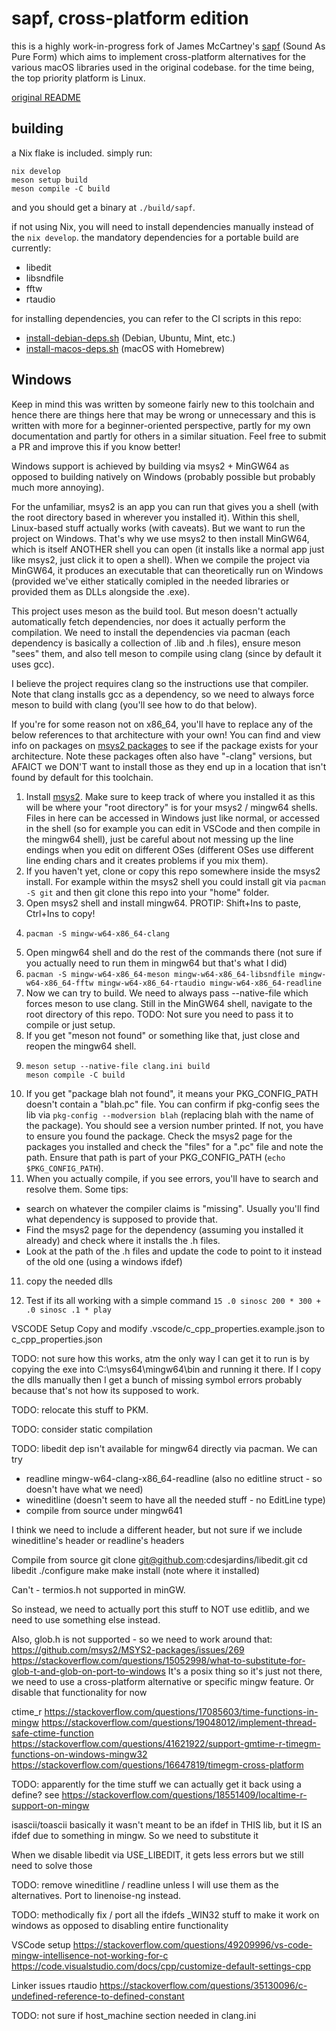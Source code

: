# sapf, cross-platform edition

this is a highly work-in-progress fork of James McCartney's [sapf](https://github.com/lfnoise/sapf) (Sound As Pure Form) which aims to implement cross-platform alternatives for the various macOS libraries used in the original codebase. for the time being, the top priority platform is Linux.

[original README](README.txt)

## building

a Nix flake is included. simply run:

```shell
nix develop
meson setup build
meson compile -C build
```

and you should get a binary at `./build/sapf`.

if not using Nix, you will need to install dependencies manually instead of the `nix develop`. the mandatory dependencies for a portable build are currently:

- libedit
- libsndfile
- fftw
- rtaudio

for installing dependencies, you can refer to the CI scripts in this repo:

- [install-debian-deps.sh](.github/scripts/install-debian-deps.sh) (Debian, Ubuntu, Mint, etc.)
- [install-macos-deps.sh](.github/scripts/install-macos-deps.sh) (macOS with Homebrew)

## Windows

Keep in mind this was written by someone fairly new to this toolchain and hence there
are things here that may be wrong or unnecessary and this is written with more for a beginner-oriented
perspective, partly for my own documentation and partly for others in a similar situation. Feel free to submit a PR and improve this if you know better!

Windows support is achieved by building via msys2 + MinGW64 as opposed to building natively on Windows (probably possible but probably much more annoying).

For the unfamiliar, msys2 is an app you can run that gives you a shell (with the root directory based in wherever you installed it).
Within this shell, Linux-based stuff actually works (with caveats). But we want to run the project on Windows. That's why we
use msys2 to then install MinGW64, which is itself ANOTHER shell you can open (it installs like a normal app just like msys2, just click it to open
a shell). When we compile the project via MinGW64, it produces an executable that can theoretically run on Windows (provided we've either
statically comipled in the needed libraries or provided them as DLLs alongside the .exe).

This project uses meson as the build tool. But meson doesn't actually automatically fetch dependencies, nor does it
actually perform the compilation. We need to install the dependencies via pacman (each dependency is basically
a collection of .lib and .h files), ensure meson "sees" them, and also tell meson to compile using clang (since by default it
uses gcc).

I believe the project requires clang so the instructions use that compiler. Note that clang installs gcc as a dependency,
so we need to always force meson to build with clang (you'll see how to do that below).

If you're for some reason not on x86_64, you'll have to replace any of the below references to that architecture
with your own! You can find and view info on packages on [msys2 packages](https://packages.msys2.org/queue) to see
if the package exists for your architecture. Note these packages often also have "-clang" versions, but AFAICT we
DON'T want to install those as they end up in a location that isn't found by default for this toolchain.

1. Install [msys2](https://www.msys2.org/). Make sure to keep track of where you installed it as this will be where your
"root directory" is for your msys2 / mingw64 shells. Files in here can be accessed in Windows just like normal, or accessed in the 
shell (so for example you can edit in VSCode and then compile in the mingw64 shell), just
be careful about not messing up the line endings when you edit on different OSes (different OSes use different line ending chars and it creates problems if you
mix them).
2. If you haven't yet, clone or copy this repo somewhere inside the msys2 install. For example within the msys2 shell you could install git via
`pacman -S git` and then git clone this repo into your "home" folder.
3. Open msys2 shell and install mingw64. PROTIP: Shift+Ins to paste, Ctrl+Ins to copy!
4.  ```shell
    pacman -S mingw-w64-x86_64-clang
    ```
5. Open mingw64 shell and do the rest of the commands there (not sure if you actually need to run them in mingw64 but that's what I did)
6. `pacman -S mingw-w64-x86_64-meson mingw-w64-x86_64-libsndfile mingw-w64-x86_64-fftw mingw-w64-x86_64-rtaudio mingw-w64-x86_64-readline`
7. Now we can try to build. We need to always pass --native-file which forces meson to use clang.
Still in the MinGW64 shell, navigate to the root directory of this repo.
TODO: Not sure you need to pass it to compile or just setup.
8. If you get "meson not found" or something like that, just close and reopen the mingw64 shell.
8.  ```shell
    meson setup --native-file clang.ini build 
    meson compile -C build
    ```
9. If you get "package blah not found", it means your PKG_CONFIG_PATH doesn't contain a "blah.pc" file. You can
confirm if pkg-config sees the lib via `pkg-config --modversion blah` (replacing blah with the name of the package). You
should see a version number printed. If not, you have to ensure you found the package. Check the msys2 page for the packages
you installed and check the "files" for a ".pc" file and note the path. Ensure that path is part of your PKG_CONFIG_PATH (`echo $PKG_CONFIG_PATH`).
10. When you actually compile, if you see errors, you'll have to search and resolve them. Some tips:
  - search on whatever the compiler claims is "missing". Usually you'll find what dependency is supposed to provide that.
  - Find the msys2 page for the dependency (assuming you installed it already) and check where it installs the .h files. 
  - Look at the path of the .h files and update the code to point to it instead of the old one (using a windows ifdef)
11. copy the needed dlls

12. Test if its all working with a simple command
`15 .0 sinosc 200 * 300 + .0 sinosc .1 * play`

VSCODE Setup
Copy and modify .vscode/c_cpp_properties.example.json to c_cpp_properties.json

TODO: not sure how this works, atm the only way I can get it to run is by copying the exe into C:\msys64\mingw64\bin and running it there.
If I copy the dlls manually then I get a bunch of missing symbol errors probably because that's not how its supposed to work.

TODO: relocate this stuff to PKM.


TODO: consider static compilation 

TODO: 
libedit dep isn't available for mingw64 directly via pacman. We can try
- readline mingw-w64-clang-x86_64-readline (also no editline struct - so doesn't have what we need)
- wineditline (doesn't seem to have all the needed stuff - no EditLine type)
- compile from source under mingw641

I think we need to include a different header, but not sure if we include wineditline's header or readline's headers

Compile from source
git clone git@github.com:cdesjardins/libedit.git
cd libedit
./configure
make
make install
(note where it installed)

Can't - termios.h not supported in minGW.

So instead, we need to actually port this stuff to NOT use editlib, and we need to use something else instead.

Also, glob.h is not supported - so we need to work around that: 
https://github.com/msys2/MSYS2-packages/issues/269
https://stackoverflow.com/questions/15052998/what-to-substitute-for-glob-t-and-glob-on-port-to-windows
It's a posix thing so it's just not there, we need to use a cross-platform alternative or specific mingw feature. Or disable 
that functionality for now

ctime_r
https://stackoverflow.com/questions/17085603/time-functions-in-mingw
https://stackoverflow.com/questions/19048012/implement-thread-safe-ctime-function
https://stackoverflow.com/questions/41621922/support-gmtime-r-timegm-functions-on-windows-mingw32
https://stackoverflow.com/questions/16647819/timegm-cross-platform

TODO: apparently for the time stuff we can actually get it back using a define?
see https://stackoverflow.com/questions/18551409/localtime-r-support-on-mingw


isascii/toascii
basically it wasn't meant to be an ifdef in THIS lib, but it IS an ifdef due to something in mingw. So we need to substitute it

When we disable libedit via USE_LIBEDIT, it gets less errors but we still need to solve those

TODO: remove wineditline / readline unless I will use them as the alternatives.
Port to linenoise-ng instead.

TODO: methodically fix / port all the ifdefs _WIN32 stuff to make it work on windows as opposed to disabling entire functionality

VSCode setup
https://stackoverflow.com/questions/49209996/vs-code-mingw-intellisence-not-working-for-c
https://code.visualstudio.com/docs/cpp/customize-default-settings-cpp

Linker issues
rtaudio
https://stackoverflow.com/questions/35130096/c-undefined-reference-to-defined-constant


TODO: not sure if host_machine section needed in clang.ini
